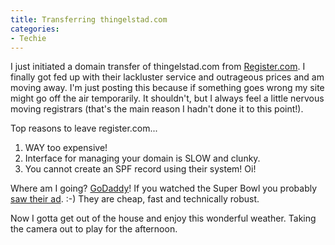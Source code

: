 ```yaml
---
title: Transferring thingelstad.com
categories:
- Techie
---
```


I just initiated a domain transfer of thingelstad.com from [Register.com](http://www.register.com/). I finally got fed up with their lackluster service and outrageous prices and am moving away. I'm just posting this because if something goes wrong my site might go off the air temporarily. It shouldn't, but I always feel a little nervous moving registrars (that's the main reason I hadn't done it to this point!).


Top reasons to leave register.com...

1. WAY too expensive!  
2. Interface for managing your domain is SLOW and clunky.  
3. You cannot create an SPF record using their system! Oi!

Where am I going? [GoDaddy](http://www.godaddy.com/)! If you watched the Super Bowl you probably [saw their ad](http://www.godaddy.com/gdshop/superbowl05/landing.asp?isc=bpshdr001). :-) They are cheap, fast and technically robust.

Now I gotta get out of the house and enjoy this wonderful weather. Taking the camera out to play for the afternoon.
